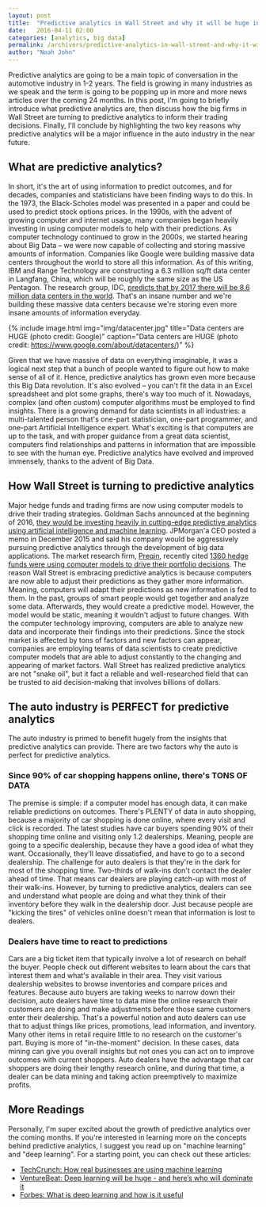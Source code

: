 ```yaml
---
layout: post
title:  "Predictive analytics in Wall Street and why it will be huge in auto."
date:   2016-04-11 02:00
categories: [analytics, big data]
permalink: /archivers/predictive-analytics-in-wall-street-and-why-it-will-be-huge-in-auto
author: "Noah John"
---
```


Predictive analytics are going to be a main topic of conversation in the automotive industry in 1-2 years.  The field is growing in many industries as we speak and the term is going to be popping up in more and more news articles over the coming 24 months. In this post, I'm going to briefly introduce what predictive analytics are, then discuss how the big firms in Wall Street are turning to predictive analytics to inform their trading decisions. Finally, I'll conclude by highlighting the two key reasons why predictive analytics will be a major influence in the auto industry in the near future.

## What are predictive analytics?
In short, it's the art of using information to predict outcomes, and for decades, companies and statisticians have been finding ways to do this. In the 1973, the Black-Scholes model was presented in a paper and could be used to predict stock options prices. In the 1990s, with the advent of growing computer and internet usage, many companies began heavily investing in using computer models to help with their predictions. As computer technology continued to grow in the 2000s, we started hearing about Big Data – we were now capable of collecting and storing massive amounts of information. Companies like Google were building massive data centers throughout the world to store all this information. As of this writing, IBM and Range Technology are constructing a 6.3 million sq/ft data center in Langfang, China, which will be roughly the same size as the US Pentagon. The research group, IDC, [predicts that by 2017 there will be 8.6 million data centers in the world][idc]. That's an insane number and we're building these massive data centers because we're storing even more insane amounts of information everyday.

{% include image.html
    img="img/datacenter.jpg"
    title="Data centers are HUGE (photo credit: Google)"
    caption="Data centers are HUGE (photo credit: <a href='https://www.google.com/about/datacenters/'>https://www.google.com/about/datacenters/</a>)" %}

Given that we have massive of data on everything imaginable, it was a logical next step that a bunch of people wanted to figure out how to make sense of all of it.  Hence, predictive analytics has grown even more because this Big Data revolution. It's also evolved – you can't fit the data in an Excel spreadsheet and plot some graphs, there's way too much of it. Nowadays, complex (and often custom) computer algorithms must be employed to find insights. There is a growing demand for data scientists in all industries: a multi-talented person that's one-part statistician, one-part programmer, and one-part Artificial Intelligence expert. What's exciting is that computers are up to the task, and with proper guidance from a great data scientist, computers find relationships and patterns in information that are impossible to see with the human eye. Predictive analytics have evolved and improved immensely, thanks to the advent of Big Data.

## How Wall Street is turning to predictive analytics

Major hedge funds and trading firms are now using computer models to drive their trading strategies. Goldman Sachs announced at the beginning of 2016, [they would be investing heavily in cutting-edge predictive analytics using artificial intelligence and machine learning][sachs].  JPMorgan'a CEO posted a memo in December 2015 and said his company would be aggressively pursuing predictive analytics through the development of big data applications. The market research firm, [Preqin][preqin], recently cited [1360 hedge funds were using computer models to drive their portfolio decisions][wired]. The reason Wall Street is embracing predictive analytics is because computers are now able to adjust their predictions as they gather more information. Meaning, computers will adapt their predictions as new information is fed to them. In the past, groups of smart people would get together and analyze some data. Afterwards, they would create a predictive model. However, the model would be static, meaning it wouldn't adjust to future changes. With the computer technology improving, computers are able to analyze new data and incorporate their findings into their predictions. Since the stock market is affected by tons of factors and new factors can appear, companies are employing teams of data scientists to create predictive computer models that are able to adjust constantly to the changing and appearing of market factors. Wall Street has realized predictive analytics are not "snake oil", but it fact a reliable and well-researched field that can be trusted to aid decision-making that involves billions of dollars.

## The auto industry is PERFECT for predictive analytics

The auto industry is primed to benefit hugely from the insights that predictive analytics can provide. There are two factors why the auto is perfect for predictive analytics.

### Since 90% of car shopping happens online, there's TONS OF DATA ###

The premise is simple: if a computer model has enough data, it can make reliable predictions on outcomes. There's PLENTY of data in auto shopping, because a majority of car shopping is done online, where every visit and click is recorded. The latest studies have car buyers spending 90% of their shopping time online and visiting only 1.2 dealerships. Meaning, people are going to a specific dealership, because they have a good idea of what they want. Occasionally, they'll leave dissatisfied, and have to go to a second dealership. The challenge for auto dealers is that they're in the dark for most of the shopping time. Two-thirds of walk-ins don't contact the dealer ahead of time. That means car dealers are playing catch-up with most of their walk-ins. However, by turning to predictive analytics, dealers can see and understand what people are doing and what they think of their inventory before they walk in the dealership door. Just because people are "kicking the tires" of vehicles online doesn't mean that information is lost to dealers.

### Dealers have time to react to predictions ###

Cars are a big ticket item that typically involve a lot of research on behalf the buyer. People check out different websites to learn about the cars that interest them and what's available in their area. They visit various dealership websites to browse inventories and compare prices and features. Because auto buyers are taking weeks to narrow down their decision, auto dealers have time to data mine the online research their customers are doing and make adjustments before those same customers enter their dealership. That's a powerful notion and auto dealers can use that to adjust things like prices, promotions, lead information, and inventory. Many other items in retail require little to no research on the customer's part. Buying is more of "in-the-moment" decision. In these cases, data mining can give you overall insights but not ones you can act on to improve outcomes with current shoppers. Auto dealers have the advantage that car shoppers are doing their lengthy research online, and during that time, a dealer can be data mining and taking action preemptively to maximize profits.

## More Readings
Personally, I'm super excited about the growth of predictive analytics over the coming months. If you're interested in learning more on the concepts behind predictive analytics, I suggest you read up on "machine learning" and "deep learning". For a starting point, you can check out these articles:

* [TechCrunch: How real businesses are using machine learning][techcrunch]
* [VentureBeat: Deep learning will be huge - and here’s who will dominate it][deeplearning]
* [Forbes: What is deep learning and how is it useful][forbes]

[idc]: https://www.idc.com/getdoc.jsp?containerId=prUS25237514
[preqin]: https://www.preqin.com/
[sachs]: http://www.businessinsider.com/goldman-sachs-investing-in-artificial-intelligence-2016-1
[wired]: http://www.wired.com/2016/01/the-rise-of-the-artificially-intelligent-hedge-fund/
[techcrunch]: http://techcrunch.com/2016/03/19/how-real-businesses-are-using-machine-learning/
[deeplearning]: http://venturebeat.com/2016/04/02/deep-learning-will-be-huge-and-heres-who-will-dominate-it/
[forbes]: http://www.forbes.com/sites/kevinmurnane/2016/04/01/what-is-deep-learning-and-how-is-it-useful/
	